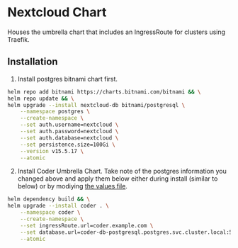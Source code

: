 # Nextcloud Chart
Houses the umbrella chart that includes an IngressRoute for clusters using Traefik. 

## Installation

1. Install postgres bitnami chart first.
```bash
helm repo add bitnami https://charts.bitnami.com/bitnami && \
helm repo update && \
helm upgrade --install nextcloud-db bitnami/postgresql \
    --namespace postgres \
    --create-namespace \
    --set auth.username=nextcloud \
    --set auth.password=nextcloud \
    --set auth.database=nextcloud \
    --set persistence.size=100Gi \
    --version v15.5.17 \
    --atomic
```

2. Install Coder Umbrella Chart. Take note of the postgres information you changed above and apply them below either during install (similar to below) or by modiying [the values file](coder/values.yaml).
```bash
helm dependency build && \
helm upgrade --install coder . \
    --namespace coder \
    --create-namespace \
    --set ingressRoute.url=coder.example.com \
    --set database.url=coder-db-postgresql.postgres.svc.cluster.local:5432 \
    --atomic
```